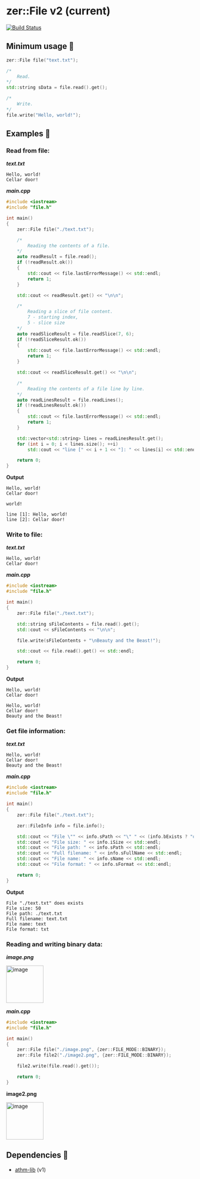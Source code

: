 
# zer::File v2 (current)

[![Build Status](https://travis-ci.com/ZERDICORP/file-lib.svg?branch=current)](https://travis-ci.com/ZERDICORP/file-lib)

## Minimum usage :older_man:
```cpp
zer::File file("text.txt");

/*
	Read.
*/
std::string sData = file.read().get();

/*
	Write.
*/
file.write("Hello, world!");
```

## Examples  :information_desk_person:

### Read from file:
___text.txt___
```
Hello, world!
Cellar door!
```
___main.cpp___
```cpp
#include <iostream>
#include "file.h"

int main()
{
	zer::File file("./text.txt");

	/*
		Reading the contents of a file.
	*/
	auto readResult = file.read();
	if (!readResult.ok())
	{
		std::cout << file.lastErrorMessage() << std::endl;
		return 1;
	}

	std::cout << readResult.get() << "\n\n";

	/*
		Reading a slice of file content.
		7 - starting index,
		5 - slice size
	*/
	auto readSliceResult = file.readSlice(7, 6);
	if (!readSliceResult.ok())
	{
		std::cout << file.lastErrorMessage() << std::endl;
		return 1;
	}

	std::cout << readSliceResult.get() << "\n\n";

	/*
		Reading the contents of a file line by line.
	*/
	auto readLinesResult = file.readLines();
	if (!readLinesResult.ok())
	{
		std::cout << file.lastErrorMessage() << std::endl;
		return 1;
	}

	std::vector<std::string> lines = readLinesResult.get();
	for (int i = 0; i < lines.size(); ++i)
		std::cout << "line [" << i + 1 << "]: " << lines[i] << std::endl;

	return 0;
}
```
__Output__
```
Hello, world!
Cellar door!

world!

line [1]: Hello, world!
line [2]: Cellar door!
```
### Write to file:
___text.txt___
```
Hello, world!
Cellar door!
```
___main.cpp___
```cpp
#include <iostream>
#include "file.h"

int main()
{
	zer::File file("./text.txt");

	std::string sFileContents = file.read().get();
	std::cout << sFileContents << "\n\n";

	file.write(sFileContents + "\nBeauty and the Beast!");

	std::cout << file.read().get() << std::endl;

	return 0;
}
```
__Output__
```
Hello, world!
Cellar door!

Hello, world!
Cellar door!
Beauty and the Beast!
```
### Get file information:
___text.txt___
```
Hello, world!
Cellar door!
Beauty and the Beast!
```
___main.cpp___
```cpp
#include <iostream>
#include "file.h"

int main()
{
	zer::File file("./text.txt");

	zer::FileInfo info = file.info();

	std::cout << "File \"" << info.sPath << "\" " << (info.bExists ? "does exists" : "does not exist") << std::endl;
	std::cout << "File size: " << info.iSize << std::endl;
	std::cout << "File path: " << info.sPath << std::endl;
	std::cout << "Full filename: " << info.sFullName << std::endl;
	std::cout << "File name: " << info.sName << std::endl;
	std::cout << "File format: " << info.sFormat << std::endl;

	return 0;
}
```
__Output__
```
File "./text.txt" does exists
File size: 50
File path: ./text.txt
Full filename: text.txt
File name: text
File format: txt
```
### Reading and writing binary data:
___image.png___

<img src="https://zerdicorp.ru/db/images/image.png" alt="image" width="100"/>

___main.cpp___
```cpp
#include <iostream>
#include "file.h"

int main()
{
	zer::File file("./image.png", {zer::FILE_MODE::BINARY});
	zer::File file2("./image2.png", {zer::FILE_MODE::BINARY});

	file2.write(file.read().get());

	return 0;
}
```
__image2.png__

<img src="https://zerdicorp.ru/db/images/image.png" alt="image" width="100"/>

## Dependencies  :couple_with_heart:
- [athm-lib](https://github.com/ZERDICORP/athm-lib/tree/v1) (v1)

